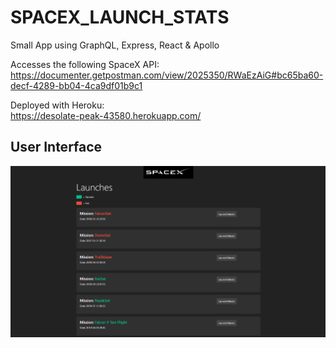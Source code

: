 # SPACEX_LAUNCH_STATS

Small App using GraphQL, Express, React & Apollo

Accesses the following SpaceX API:\
https://documenter.getpostman.com/view/2025350/RWaEzAiG#bc65ba60-decf-4289-bb04-4ca9df01b9c1

Deployed with Heroku:\
https://desolate-peak-43580.herokuapp.com/

## User Interface
![alt text](UserInterface.PNG "User Interface")
